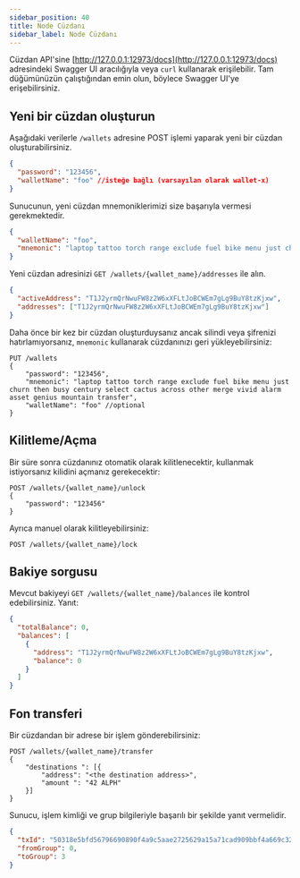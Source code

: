 ```yaml
---
sidebar_position: 40
title: Node Cüzdanı
sidebar_label: Node Cüzdanı
---
```


Cüzdan API'sine [http://127.0.0.1:12973/docs](http://127.0.0.1:12973/docs) adresindeki Swagger UI aracılığıyla veya `curl` kullanarak erişilebilir. Tam düğümünüzün çalıştığından emin olun, böylece Swagger UI'ye erişebilirsiniz.

## Yeni bir cüzdan oluşturun

Aşağıdaki verilerle `/wallets` adresine POST işlemi yaparak yeni bir cüzdan oluşturabilirsiniz.

```json
{
  "password": "123456",
  "walletName": "foo" //isteğe bağlı (varsayılan olarak wallet-x)
}
```

Sunucunun, yeni cüzdan mnemoniklerimizi size başarıyla vermesi gerekmektedir.

```json
{
  "walletName": "foo",
  "mnemonic": "laptop tattoo torch range exclude fuel bike menu just churn then busy century select cactus across other merge vivid alarm asset genius mountain transfer"
}
```

Yeni cüzdan adresinizi  `GET /wallets/{wallet_name}/addresses` ile alın.

```json
{
  "activeAddress": "T1J2yrmQrNwuFW8z2W6xXFLtJoBCWEm7gLg9BuY8tzKjxw",
  "addresses": ["T1J2yrmQrNwuFW8z2W6xXFLtJoBCWEm7gLg9BuY8tzKjxw"]
}
```

Daha önce bir kez bir cüzdan oluşturduysanız ancak silindi veya şifrenizi hatırlamıyorsanız,  `mnemonic` kullanarak cüzdanınızı geri yükleyebilirsiniz:
```
PUT /wallets
{
    "password": "123456",
    "mnemonic": "laptop tattoo torch range exclude fuel bike menu just churn then busy century select cactus across other merge vivid alarm asset genius mountain transfer",
    "walletName": "foo" //optional
}
```

## Kilitleme/Açma

Bir süre sonra cüzdanınız otomatik olarak kilitlenecektir, kullanmak istiyorsanız kilidini açmanız gerekecektir:

```
POST /wallets/{wallet_name}/unlock
{
    "password": "123456"
}
```

Ayrıca manuel olarak kilitleyebilirsiniz:

```
POST /wallets/{wallet_name}/lock
```

## Bakiye sorgusu

Mevcut bakiyeyi `GET /wallets/{wallet_name}/balances` ile kontrol edebilirsiniz. Yanıt:

```json
{
  "totalBalance": 0,
  "balances": [
    {
      "address": "T1J2yrmQrNwuFW8z2W6xXFLtJoBCWEm7gLg9BuY8tzKjxw",
      "balance": 0
    }
  ]
}
```

## Fon transferi

Bir cüzdandan bir adrese bir işlem gönderebilirsiniz:

```
POST /wallets/{wallet_name}/transfer
{
    "destinations ": [{
        "address": "<the destination address>",
        "amount ": "42 ALPH"
    }]
}
```

Sunucu, işlem kimliği ve grup bilgileriyle başarılı bir şekilde yanıt vermelidir.

```json
{
  "txId": "50318e5bfd56796690890f4a9c5aae2725629a15a71cad909bbf4a669c32c2f4",
  "fromGroup": 0,
  "toGroup": 3
}
```

